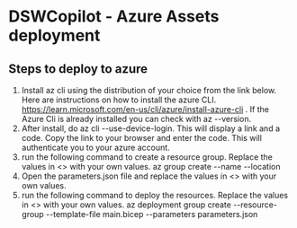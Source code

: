 # DSWCopilot - Azure Assets deployment

## Steps to deploy to azure

1.  Install az cli using the distribution of your choice from the link below. Here are instructions on how to install the azure CLI. https://learn.microsoft.com/en-us/cli/azure/install-azure-cli . If the Azure Cli is already installed you can check with az --version. 
2.  After install, do az cli --use-device-login.  This will display a link and a code.  Copy the link to your browser and enter the code.  This will authenticate you to your azure account.
3.  run the following command to create a resource group.  Replace the values in <> with your own values.
    az group create --name <your-resource-group-name> --location <your-location>
4.  Open the parameters.json file and replace the values in <> with your own values.
5.  run the following command to deploy the resources.  Replace the values in <> with your own values.
    az deployment group create --resource-group <your-resource-group-name> --template-file main.bicep --parameters parameters.json
